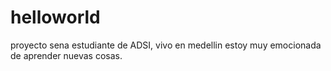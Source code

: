 # helloworld
proyecto sena 
estudiante de ADSI, vivo en medellin 
estoy muy emocionada de aprender nuevas cosas.
